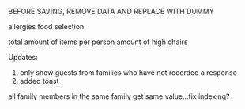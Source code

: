 BEFORE SAVING, REMOVE DATA AND REPLACE WITH DUMMY

allergies
food selection

total amount of items per person
amount of high chairs

Updates:

1. only show guests from families who have not recorded a response
2. added toast

all family members in the same family get same value...fix indexing?
